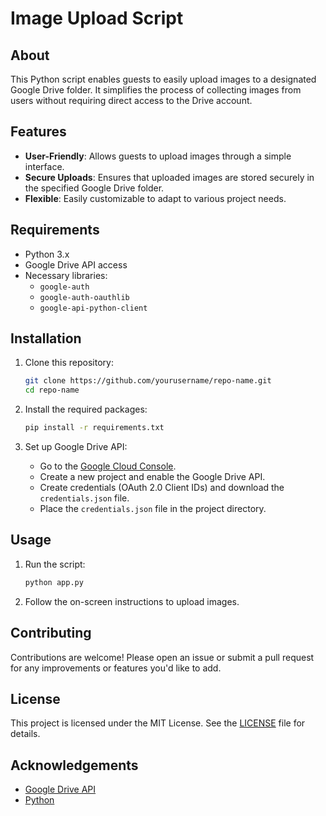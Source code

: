 
# Image Upload Script

## About
This Python script enables guests to easily upload images to a designated Google Drive folder. It simplifies the process of collecting images from users without requiring direct access to the Drive account.

## Features
- **User-Friendly**: Allows guests to upload images through a simple interface.
- **Secure Uploads**: Ensures that uploaded images are stored securely in the specified Google Drive folder.
- **Flexible**: Easily customizable to adapt to various project needs.

## Requirements
- Python 3.x
- Google Drive API access
- Necessary libraries:
  - `google-auth`
  - `google-auth-oauthlib`
  - `google-api-python-client`
  
## Installation
1. Clone this repository:
   ```bash
   git clone https://github.com/yourusername/repo-name.git
   cd repo-name
   ```

2. Install the required packages:
   ```bash
   pip install -r requirements.txt
   ```

3. Set up Google Drive API:
   - Go to the [Google Cloud Console](https://console.cloud.google.com/).
   - Create a new project and enable the Google Drive API.
   - Create credentials (OAuth 2.0 Client IDs) and download the `credentials.json` file.
   - Place the `credentials.json` file in the project directory.

## Usage
1. Run the script:
   ```bash
   python app.py
   ```

2. Follow the on-screen instructions to upload images.

## Contributing
Contributions are welcome! Please open an issue or submit a pull request for any improvements or features you'd like to add.

## License
This project is licensed under the MIT License. See the [LICENSE](LICENSE) file for details.

## Acknowledgements
- [Google Drive API](https://developers.google.com/drive)
- [Python](https://www.python.org/)
```
